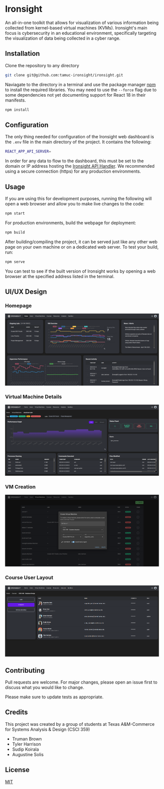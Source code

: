 # Ironsight

An all-in-one toolkit that allows for visualization of various information being collected from kernel-based virtual machines (KVMs). Ironsight's main focus is cybersecurity in an educational environment, specifically targeting the visualization of data being collected in a cyber range.

## Installation

Clone the repository to any directory

```bash
git clone git@github.com:tamuc-ironsight/ironsight.git
```

Naviagate to the directory in a terminal and use the package manager [npm](https://docs.npmjs.com/downloading-and-installing-node-js-and-npm/) to install the required libraries. You may need to use the `--force` flag due to some dependencies not yet documenting support for React 18 in their manifests.

```bash
npm install
```

## Configuration

The only thing needed for configuration of the Ironsight web dashboard is the `.env` file in the main directory of the project. It contains the following:

```bash
REACT_APP_API_SERVER=
```

In order for any data to flow to the dashboard, this must be set to the domain or IP address hosting the [Ironsight API Handler](https://github.com/tamuc-ironsight/ironsight-api-handler). We recommended using a secure connection (https) for any production environments.

## Usage

If you are using this for development purposes, running the following will open a web browser and allow you to make live changes to the code:

```bash
npm start
```

For production environments, build the webpage for deployment:

```bash
npm build
```

After building/compiling the project, it can be served just like any other web page on your own machine or on a dedicated web server. To test your build, run:

```bash
npm serve
```

You can test to see if the built version of Ironsight works by opening a web browser at the specified address listed in the terminal.

## UI/UX Design

### Homepage

![Ironsight Homepage](screenshots/Ironsight_home.png)

### Virtual Machine Details

![Ironsight Virtual Machine Details](screenshots/Ironsight_vm_details.png)

### VM Creation

![Ironsight VM Creation](screenshots/Ironsight_vm_create.png)

### Course User Layout

![Ironsight Course User Layout](screenshots/Ironsight_users.png)

## Contributing

Pull requests are welcome. For major changes, please open an issue first to discuss what you would like to change.

Please make sure to update tests as appropriate.

## Credits

This project was created by a group of students at Texas A&M-Commerce for Systems Analysis & Design (CSCI 359)

- Truman Brown
- Tyler Harrison
- Sudip Koirala
- Augustine Solis

## License

[MIT](https://choosealicense.com/licenses/mit/)
